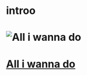 # introo

# ![All i wanna do](http://mblogthumb4.phinf.naver.net/20151228_131/7019080_1451294246957xlWqh_JPEG/vikinivender_com_20151228_180201.jpg?type=w2)

# [All i wanna do](https://www.youtube.com/watch?v=M8tWAClrzH4)
